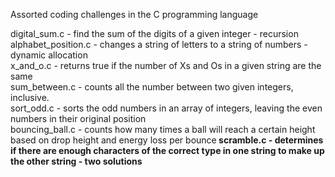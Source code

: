 Assorted coding challenges in the C programming language<br>

digital_sum.c - find the sum of the digits of a given integer - recursion<br>
alphabet_position.c - changes a string of letters to a string of numbers - dynamic allocation<br>
x_and_o.c - returns true if the number of Xs and Os in a given string are the same<br>
sum_between.c - counts all the number between two given integers, inclusive. <br>
sort_odd.c - sorts the odd numbers in an array of integers, leaving the even numbers in their original position<br>
bouncing_ball.c - counts how many times a ball will reach a certain height based on drop height and energy loss per bounce<b>
scramble.c - determines if there are enough characters of the correct type in one string to make up the other string - two solutions<b>